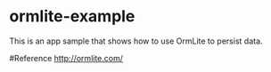 # ormlite-example

This is an app sample that shows how to use OrmLite to persist data.

#Reference 
http://ormlite.com/
